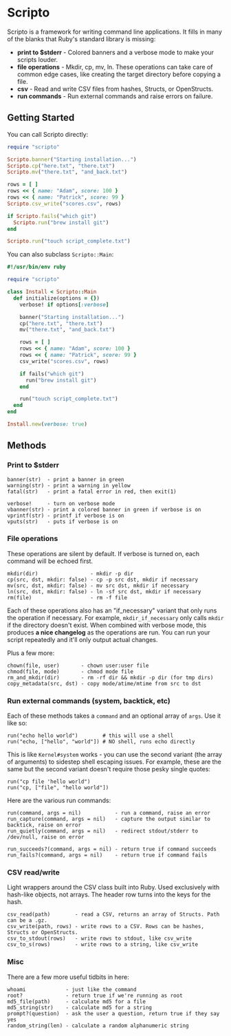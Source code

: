 # Scripto

Scripto is a framework for writing command line applications. It fills in many of the blanks that Ruby's standard library is missing:

* **print to $stderr** - Colored banners and a verbose mode to make your scripts louder.
* **file operations** - Mkdir, cp, mv, ln. These operations can take care of common edge cases, like creating the target directory before copying a file.
* **csv** - Read and write CSV files from hashes, Structs, or OpenStructs.
* **run commands** - Run external commands and raise errors on failure.

## Getting Started

You can call Scripto directly:

```ruby
require "scripto"

Scripto.banner("Starting installation...")
Scripto.cp("here.txt", "there.txt")
Scripto.mv("there.txt", "and_back.txt")

rows = [ ]
rows << { name: "Adam", score: 100 }
rows << { name: "Patrick", score: 99 }
Scripto.csv_write("scores.csv", rows)

if Scripto.fails("which git")
  Scripto.run("brew install git")
end

Scripto.run("touch script_complete.txt")
```

You can also subclass `Scripto::Main`:

```ruby
#!/usr/bin/env ruby

require "scripto"

class Install < Scripto::Main
  def initialize(options = {})
    verbose! if options[:verbose]

    banner("Starting installation...")
    cp("here.txt", "there.txt")
    mv("there.txt", "and_back.txt")

    rows = [ ]
    rows << { name: "Adam", score: 100 }
    rows << { name: "Patrick", score: 99 }
    csv_write("scores.csv", rows)

    if fails("which git")
      run("brew install git")
    end

    run("touch script_complete.txt")
  end
end

Install.new(verbose: true)
```

## Methods

### Print to $stderr

```
banner(str)  - print a banner in green
warning(str) - print a warning in yellow
fatal(str)   - print a fatal error in red, then exit(1)

verbose!     - turn on verbose mode
vbanner(str) - print a colored banner in green if verbose is on
vprintf(str) - printf if verbose is on
vputs(str)   - puts if verbose is on
```

### File operations

These operations are silent by default. If verbose is turned on, each command will be echoed first.

```
mkdir(dir)                 - mkdir -p dir
cp(src, dst, mkdir: false) - cp -p src dst, mkdir if necessary
mv(src, dst, mkdir: false) - mv src dst, mkdir if necessary
ln(src, dst, mkdir: false) - ln -sf src dst, mkdir if necessary
rm(file)                   - rm -f file
```

Each of these operations also has an "if_necessary" variant that only runs the operation if necessary. For example, `mkdir_if_necessary` only calls `mkdir` if the directory doesn't exist. When combined with verbose mode, this produces **a nice changelog** as the operations are run. You can run your script repeatedly and it'll only output actual changes.

Plus a few more:

```
chown(file, user)       - chown user:user file
chmod(file, mode)       - chmod mode file
rm_and_mkdir(dir)       - rm -rf dir && mkdir -p dir (for tmp dirs)
copy_metadata(src, dst) - copy mode/atime/mtime from src to dst
```

### Run external commands (system, backtick, etc)

Each of these methods takes a `command` and an optional array of `args`. Use it like so:

```
run("echo hello world")        # this will use a shell
run("echo, ["hello", "world"]) # NO shell, runs echo directly
```

This is like `Kernel#system` works - you can use the second variant (the array of arguments) to sidestep shell escaping issues. For example, these are the same but the second variant doesn't require those pesky single quotes:

```
run("cp file 'hello world")
run("cp, ["file", "hello world"])
```

Here are the various run commands:

```
run(command, args = nil)           - run a command, raise an error
run_capture(command, args = nil)   - capture the output similar to backtick, raise on error
run_quietly(command, args = nil)   - redirect stdout/stderr to /dev/null, raise on error

run_succeeds?(command, args = nil) - return true if command succeeds
run_fails?(command, args = nil)    - return true if command fails
```

### CSV read/write

Light wrappers around the CSV class built into Ruby. Used exclusively with hash-like objects, not arrays. The header row turns into the keys for the hash.

```
csv_read(path)        - read a CSV, returns an array of Structs. Path can be a .gz.
csv_write(path, rows) - write rows to a CSV. Rows can be hashes, Structs or OpenStructs.
csv_to_stdout(rows)   - write rows to stdout, like csv_write
csv_to_s(rows)        - write rows to a string, like csv_write
```

### Misc

There are a few more useful tidbits in here:

```
whoami             - just like the command
root?              - return true if we're running as root
md5_file(path)     - calculate md5 for a file
md5_string(str)    - calculate md5 for a string
prompt?(question)  - ask the user a question, return true if they say yes
random_string(len) - calculate a random alphanumeric string
```
